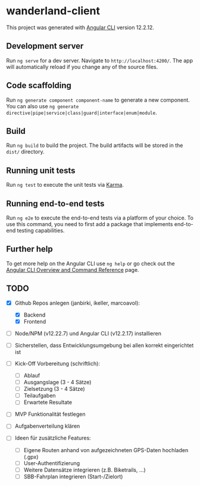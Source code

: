 # wanderland-client

This project was generated with [Angular CLI](https://github.com/angular/angular-cli) version 12.2.12.

## Development server

Run `ng serve` for a dev server. Navigate to `http://localhost:4200/`. The app will automatically reload if you change any of the source files.

## Code scaffolding

Run `ng generate component component-name` to generate a new component. You can also use `ng generate directive|pipe|service|class|guard|interface|enum|module`.

## Build

Run `ng build` to build the project. The build artifacts will be stored in the `dist/` directory.

## Running unit tests

Run `ng test` to execute the unit tests via [Karma](https://karma-runner.github.io).

## Running end-to-end tests

Run `ng e2e` to execute the end-to-end tests via a platform of your choice. To use this command, you need to first add a package that implements end-to-end testing capabilities.

## Further help

To get more help on the Angular CLI use `ng help` or go check out the [Angular CLI Overview and Command Reference](https://angular.io/cli) page.

## TODO

- [x] Github Repos anlegen (janbirki, ikeller, marcoavol):
  - [x] Backend
  - [x] Frontend
- [ ] Node/NPM (v12.22.7) und Angular CLI (v12.2.17) installieren
- [ ] Sicherstellen, dass Entwicklungsumgebung bei allen korrekt eingerichtet ist
- [ ] Kick-Off Vorbereitung (schriftlich):
  - [ ] Ablauf
  - [ ] Ausgangslage (3 - 4 Sätze)  
  - [ ]  Zielsetzung (3 - 4 Sätze)  
  - [ ] Teilaufgaben  
  - [ ] Erwartete Resultate
- [ ] MVP Funktionalität festlegen
- [ ] Aufgabenverteilung klären

- [ ] Ideen für zusätzliche Features:
  - [ ] Eigene Routen anhand von aufgezeichneten GPS-Daten hochladen (.gpx)
  - [ ] User-Authentifizierung
  - [ ] Weitere Datensätze integrieren (z.B. Biketrails, ...)
  - [ ] SBB-Fahrplan integrieren (Start-/Zielort)

